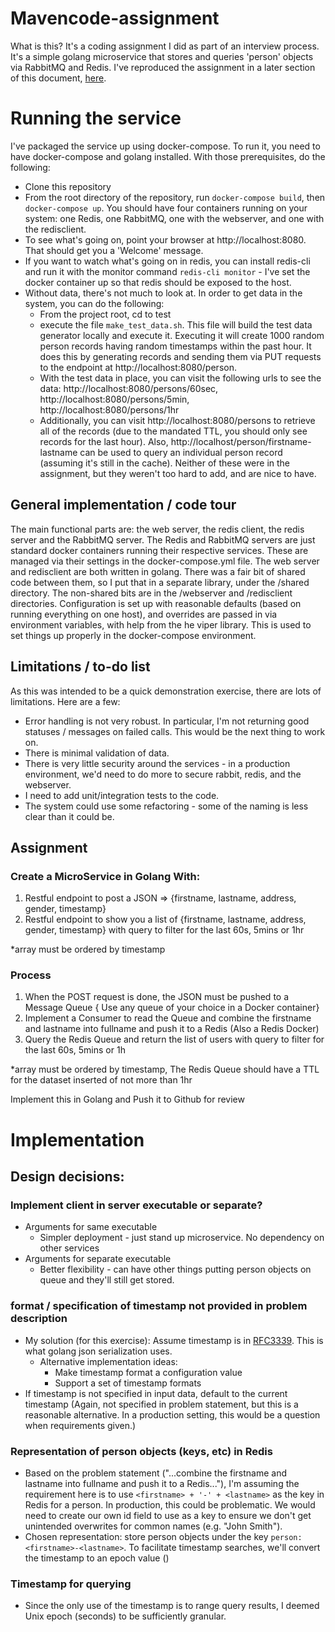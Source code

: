 # Mavencode-assignment
What is this? It's a coding assignment I did as part of an interview process. It's a simple golang microservice that stores and queries 'person' objects via RabbitMQ and Redis. I've reproduced the assignment in a later section of this document, [here](#Assignment).

# Running the service
I've packaged the service up using docker-compose. To run it, you need to have docker-compose and golang installed. With those prerequisites, do the following:
* Clone this repository
* From the root directory of the repository, run `docker-compose build`, then `docker-compose up`. You should have four containers running on your system: one Redis, one RabbitMQ, one with the webserver, and one with the redisclient.
* To see what's going on, point your browser at http://localhost:8080. That should get you a 'Welcome' message.
* If you want to watch what's going on in redis, you can install redis-cli and run it with the monitor command `redis-cli monitor` - I've set the docker container up so that redis should be exposed to the host.
* Without data, there's not much to look at. In order to get data in the system, you can do the following:
    * From the project root, cd to test
    * execute the file `make_test_data.sh`. This file will build the test data generator locally and execute it. Executing it will create 1000 random person records having random timestamps within the past hour. It does this by generating records and sending them via PUT requests to the endpoint at http://localhost:8080/person. 
    * With the test data in place, you can visit the following urls to see the data: http://localhost:8080/persons/60sec, http://localhost:8080/persons/5min, http://localhost:8080/persons/1hr
    * Additionally, you can visit http://localhost:8080/persons to retrieve all of the records (due to the mandated TTL, you should only see records for the last hour). Also, http://localhost/person/firstname-lastname can be used to query an individual person record (assuming it's still in the cache). Neither of these were in the assignment, but they weren't too hard to add, and are nice to have.
## General implementation / code tour
The main functional parts are: the web server, the redis client, the redis server and the RabbitMQ server. The Redis and RabbitMQ servers are just standard docker containers running their respective services. These are managed via their settings in the docker-compose.yml file. The web server and redisclient are both written in golang. There was a fair bit of shared code between them, so I put that in a separate library, under the /shared directory. The non-shared bits are in the /webserver and /redisclient directories. Configuration is set up with reasonable defaults (based on running everything on one host), and overrides are passed in via environment variables, with help from the he viper library. This is used to set things up properly in the docker-compose environment.

## Limitations / to-do list
As this was intended to be a quick demonstration exercise, there are lots of limitations. Here are a few:
* Error handling is not very robust. In particular, I'm not returning good statuses / messages on failed calls. This would be the next thing to work on.
* There is minimal validation of data.
* There is very little security around the services - in a production environment, we'd need to do more to secure rabbit, redis, and the webserver.
* I need to add unit/integration tests to the code. 
* The system could use some refactoring - some of the naming is less clear than it could be.

## Assignment

### Create a MicroService in Golang With:
1. Restful endpoint to post a JSON => {firstname, lastname, address, gender, timestamp}
2. Restful endpoint to show you a list of {firstname, lastname, address, gender, timestamp} with query to filter for the last 60s, 5mins or 1hr

*array must be ordered by timestamp

### Process
1. When the POST request is done, the JSON must be pushed to a Message Queue { Use any queue of your choice in a Docker container}
2. Implement a Consumer to read the Queue and combine the firstname and lastname into fullname and push it to a Redis (Also a Redis Docker)
3. Query the Redis Queue and return the list of users with query to filter for the last 60s, 5mins or 1h

*array must be ordered by timestamp, The Redis Queue should have a TTL for the dataset inserted of not more than 1hr


Implement this in Golang and Push it to Github for review
   
# Implementation

## Design decisions:
### Implement client in server executable or separate?
* Arguments for same executable
  * Simpler deployment - just stand up microservice. No dependency on other services
* Arguments for separate executable
  * Better flexibility - can have other things putting person objects on queue and they'll still get stored. 

### format / specification of timestamp not provided in problem description
* My solution (for this exercise): Assume timestamp is in [RFC3339](https://tools.ietf.org/html/rfc3339). This is what golang json serialization uses.
  * Alternative implementation ideas:
    * Make timestamp format a configuration value
    * Support a set of timestamp formats
* If timestamp is not specified in input data, default to the current timestamp (Again, not specified in problem statement, but this is a reasonable alternative. In a production setting, this would be a question when requirements given.)

### Representation of person objects (keys, etc) in Redis
* Based on the problem statement ("...combine the firstname and lastname into fullname and push it to a Redis..."), I'm assuming the requirement here is to use `<firstname> + '-' + <lastname>` as the key in Redis for a person. In production, this could be problematic. We would need to create our own id field to use as a key to ensure we don't get unintended overwrites for common names (e.g. "John Smith").
* Chosen representation: store person objects under the key `person:<firstname>-<lastname>`. To facilitate timestamp searches, we'll convert the timestamp to an epoch value ()
### Timestamp for querying
* Since the only use of the timestamp is to range query results, I deemed Unix epoch (seconds) to be sufficiently granular.